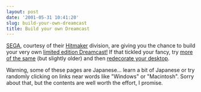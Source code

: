 ```yaml
---
layout: post
date: '2001-05-31 10:41:20'
slug: build-your-own-dreamcast
title: Build your own Dreamcast
---
```


[SEGA](http://www.sega.com), courtesy of their [Hitmaker](http://www.hitmaker.co.jp) division, are giving you the chance to build your very own [limited edition Dreamcast!](http://www.segagaga.com/sggg_model/index_copy.html) If that tickled your fancy, try [more of the same](http://www.hitmaker.co.jp/top/lounge/furoku/sggg_pm/home.html) (but slightly older) and then [redecorate your desktop](http://www.hitmaker.co.jp/top/lounge/furoku/home02.html).

Warning, some of these pages are Japanese... learn a bit of Japanese or try randomly clicking on links near words like "Windows" or "Macintosh". Sorry about that, but the contents are well worth the effort, I promise.